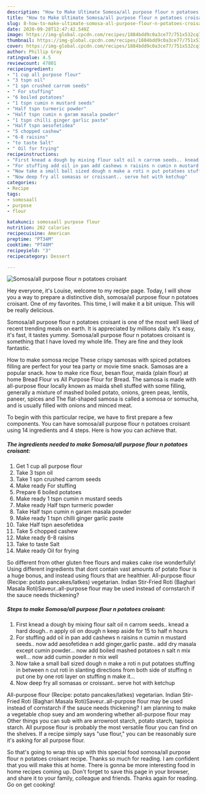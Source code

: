 ```yaml
---
description: "How to Make Ultimate Somosa/all purpose flour n potatoes croisant"
title: "How to Make Ultimate Somosa/all purpose flour n potatoes croisant"
slug: 8-how-to-make-ultimate-somosa-all-purpose-flour-n-potatoes-croisant
date: 2020-09-28T12:47:42.540Z
image: https://img-global.cpcdn.com/recipes/1884bdd9c0a3ce77/751x532cq70/somosaall-purpose-flour-n-potatoes-croisant-recipe-main-photo.jpg
thumbnail: https://img-global.cpcdn.com/recipes/1884bdd9c0a3ce77/751x532cq70/somosaall-purpose-flour-n-potatoes-croisant-recipe-main-photo.jpg
cover: https://img-global.cpcdn.com/recipes/1884bdd9c0a3ce77/751x532cq70/somosaall-purpose-flour-n-potatoes-croisant-recipe-main-photo.jpg
author: Phillip Gray
ratingvalue: 4.5
reviewcount: 47801
recipeingredient:
- "1 cup all purpose flour"
- "3 tspn oil"
- "1 spn crushed carrom seeds"
- " For stuffing"
- "6 boiled potatoes"
- "1 tspn cumin n mustard seeds"
- "Half tspn turmeric powder"
- "Half tspn cumin n garam masala powder"
- "1 tspn chilli ginger garlic paste"
- "Half tspn aesofetidea"
- "5 chopped cashew"
- "6-8 raisins"
- "to taste Salt"
- " Oil for frying"
recipeinstructions:
- "First knead a dough by mixing flour salt oil n carrom seeds.. knead a hard dough.. n apply oil on dough n keep aside for 15 to half n hours"
- "For stuffing add oil in pan add cashews n raisins n cumin n mustard seeds.. now add aesofetidea n add ginger,garlic paste.. add dry masala except cumin powder... now add boiled mashed potatoes n salt n mix well... now add cumin powder n mix well"
- "Now take a small ball sized dough n make a roti n put potatoes stuffing in between n cut roti in slanting directions from both side of stuffing n put one by one roti layer on stuffing n make it..."
- "Now deep fry all somasas or croissant.. serve hot with ketchup"
categories:
- Recipe
tags:
- somosaall
- purpose
- flour

katakunci: somosaall purpose flour 
nutrition: 262 calories
recipecuisine: American
preptime: "PT34M"
cooktime: "PT48M"
recipeyield: "3"
recipecategory: Dessert

---
```



![Somosa/all purpose flour n potatoes croisant](https://img-global.cpcdn.com/recipes/1884bdd9c0a3ce77/751x532cq70/somosaall-purpose-flour-n-potatoes-croisant-recipe-main-photo.jpg)

Hey everyone, it's Louise, welcome to my recipe page. Today, I will show you a way to prepare a distinctive dish, somosa/all purpose flour n potatoes croisant. One of my favorites. This time, I will make it a bit unique. This will be really delicious.

Somosa/all purpose flour n potatoes croisant is one of the most well liked of recent trending meals on earth. It is appreciated by millions daily. It's easy, it's fast, it tastes yummy. Somosa/all purpose flour n potatoes croisant is something that I have loved my whole life. They are fine and they look fantastic.

How to make somosa recipe These crispy samosas with spiced potatoes filling are perfect for your tea party or movie time snack. Samosas are a popular snack. how to make rice flour, besan flour, maida (plain flour) at home Bread Flour vs All Purpose Flour for Bread. The samosa is made with all-purpose flour locally known as maida shell stuffed with some filling, generally a mixture of mashed boiled potato, onions, green peas, lentils, paneer, spices and The flat-shaped samosa is called a somosa or somucha, and is usually filled with onions and minced meat.


To begin with this particular recipe, we have to first prepare a few components. You can have somosa/all purpose flour n potatoes croisant using 14 ingredients and 4 steps. Here is how you can achieve that.

<!--inarticleads1-->

##### The ingredients needed to make Somosa/all purpose flour n potatoes croisant:

1. Get 1 cup all purpose flour
1. Take 3 tspn oil
1. Take 1 spn crushed carrom seeds
1. Make ready  For stuffing
1. Prepare 6 boiled potatoes
1. Make ready 1 tspn cumin n mustard seeds
1. Make ready Half tspn turmeric powder
1. Take Half tspn cumin n garam masala powder
1. Make ready 1 tspn chilli ginger garlic paste
1. Take Half tspn aesofetidea
1. Take 5 chopped cashew
1. Make ready 6-8 raisins
1. Take to taste Salt
1. Make ready  Oil for frying


So different from other gluten free flours and makes cake rise wonderfully! Using different ingredients that dont contain vast amounts of potato flour is a huge bonus, and instead using flours that are healthier. All-purpose flour (Recipe: potato pancakes/latkes) vegetarian. Indian Stir-Fried Roti (Baghari Masala Roti)Saveur..all-purpose flour may be used instead of cornstarch if the sauce needs thickening? 

<!--inarticleads2-->

##### Steps to make Somosa/all purpose flour n potatoes croisant:

1. First knead a dough by mixing flour salt oil n carrom seeds.. knead a hard dough.. n apply oil on dough n keep aside for 15 to half n hours
1. For stuffing add oil in pan add cashews n raisins n cumin n mustard seeds.. now add aesofetidea n add ginger,garlic paste.. add dry masala except cumin powder... now add boiled mashed potatoes n salt n mix well... now add cumin powder n mix well
1. Now take a small ball sized dough n make a roti n put potatoes stuffing in between n cut roti in slanting directions from both side of stuffing n put one by one roti layer on stuffing n make it...
1. Now deep fry all somasas or croissant.. serve hot with ketchup


All-purpose flour (Recipe: potato pancakes/latkes) vegetarian. Indian Stir-Fried Roti (Baghari Masala Roti)Saveur..all-purpose flour may be used instead of cornstarch if the sauce needs thickening? I am planning to make a vegetable chop suey and am wondering whether all-purpose flour may Other things you can sub with are arrowroot starch, potato starch, tapioca starch. All purpose flour is probably the most versatile flour you can find on the shelves. If a recipe simply says &#34;use flour,&#34; you can be reasonably sure it&#39;s asking for all purpose flour. 

So that's going to wrap this up with this special food somosa/all purpose flour n potatoes croisant recipe. Thanks so much for reading. I am confident that you will make this at home. There is gonna be more interesting food in home recipes coming up. Don't forget to save this page in your browser, and share it to your family, colleague and friends. Thanks again for reading. Go on get cooking!
